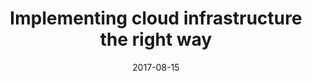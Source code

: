 ---
title: "Implementing cloud infrastructure the right way"
date: "2017-08-15"
expiryDate: "2017-08-15"

event_start_date: "2017-08-15"
event_end_date: "2017-08-15"
event_start_time: "02:00 PM"
event_end_time: ""
event_location: "Online"
event_link: "https://www.redhat.com/en/about/events/implementing-cloud-infrastructure-right-way"

event_type: "Webinar"
event_technology: "Cloud"
---